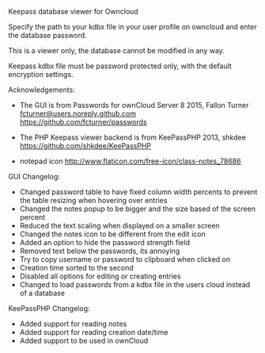 Keepass database viewer for Owncloud

Specify the path to your kdbx file in your user profile on owncloud and enter the database password.

This is a viewer only, the database cannot be modified in any way.

Keepass kdbx file must be password protected only, with the default encryption settings.

Acknowledgements:

- The GUI is from Passwords for ownCloud Server 8
2015, Fallon Turner <fcturner@users.noreply.github.com>
https://github.com/fcturner/passwords

- The PHP Keepass viewer backend is from KeePassPHP
2013, shkdee 
https://github.com/shkdee/KeePassPHP

- notepad icon
http://www.flaticon.com/free-icon/class-notes_78686

GUI Changelog:
- Changed password table to have fixed column width percents to prevent the table resizing when hovering over entries
- Changed the notes popup to be bigger and the size based of the screen percent
- Reduced the text scaling when displayed on a smaller screen
- Changed the notes icon to be different from the edit icon
- Added an option to hide the password strength field
- Removed text below the passwords, its annoying
- Try to copy username or password to clipboard when clicked on
- Creation time sorted to the second
- Disabled all options for editing or creating entries
- Changed to load passwords from a kdbx file in the users cloud instead of a database

KeePassPHP Changelog:
- Added support for reading notes
- Added support for reading creation date/time
- Added support to be used in ownCloud